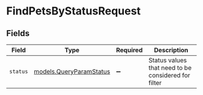 # FindPetsByStatusRequest


## Fields

| Field                                                    | Type                                                     | Required                                                 | Description                                              |
| -------------------------------------------------------- | -------------------------------------------------------- | -------------------------------------------------------- | -------------------------------------------------------- |
| `status`                                                 | [models.QueryParamStatus](../models/queryparamstatus.md) | :heavy_minus_sign:                                       | Status values that need to be considered for filter      |